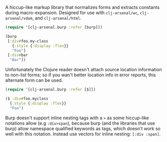 A hiccup-like markup library that normalizes forms
and extracts constants during macro-expansion. Designed
for use with `clj-arsenal/wc`, `clj-arsenal/vdom`, and
`clj-arsenal/html`.

```clojure
(require '[clj-arsenal.burp :refer [burp]])

(burp
 [:div#foo.my-class
   {:style {:display :flex}}
   "Foo"]
 [:div#bar
  "Bar"])
```

Unfortunately the Clojure reader doesn't attach source location
information to non-list forms; so if you wan't better location
info in error reports, this alternate form can be used.

```clojure
(require '[clj-arsenal.burp :refer [$]])

($ :div#foo.myclass
  {:style {:display :flex}}
  "Foo")
```

Burp doesn't support inline nesting tags with a `>` as some
hiccup-like notations allow (e.g `:div>span`), because burp
(and the libraries that use burp) allow namespace qualified
keywords as tags, which doesn't work so well with this
notation.  Instead use vectors for inline nesting: `[:div :span]`.
